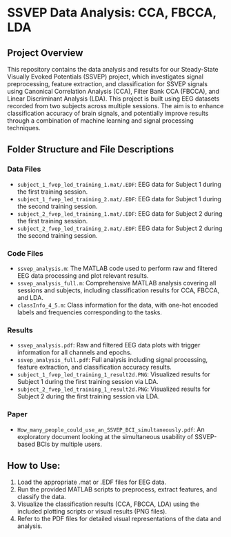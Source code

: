 # SSVEP Data Analysis: CCA, FBCCA, LDA


## Project Overview
This repository contains the data analysis and results for our Steady-State Visually Evoked Potentials (SSVEP) project, which investigates signal preprocessing, feature extraction, and classification for SSVEP signals using Canonical Correlation Analysis (CCA), Filter Bank CCA (FBCCA), and Linear Discriminant Analysis (LDA). This project is built using EEG datasets recorded from two subjects across multiple sessions. The aim is to enhance classification accuracy of brain signals, and potentially improve results through a combination of machine learning and signal processing techniques.

## Folder Structure and File Descriptions

### Data Files
- `subject_1_fvep_led_training_1.mat/.EDF`: EEG data for Subject 1 during the first training session.
- `subject_1_fvep_led_training_2.mat/.EDF`: EEG data for Subject 1 during the second training session.
- `subject_2_fvep_led_training_1.mat/.EDF`: EEG data for Subject 2 during the first training session.
- `subject_2_fvep_led_training_2.mat/.EDF`: EEG data for Subject 2 during the second training session.

### Code Files
- `ssvep_analysis.m`: The MATLAB code used to perform raw and filtered EEG data processing and plot relevant results.
- `ssvep_analysis_full.m`: Comprehensive MATLAB analysis covering all sessions and subjects, including classification results for CCA, FBCCA, and LDA.
- `classInfo_4_5.m`: Class information for the data, with one-hot encoded labels and frequencies corresponding to the tasks.

### Results
- `ssvep_analysis.pdf`: Raw and filtered EEG data plots with trigger information for all channels and epochs.
- `ssvep_analysis_full.pdf`: Full analysis including signal processing, feature extraction, and classification accuracy results.
- `subject_1_fvep_led_training_1_result2d.PNG`: Visualized results for Subject 1 during the first training session via LDA.
- `subject_2_fvep_led_training_1_result2d.PNG`: Visualized results for Subject 2 during the first training session via LDA.

### Paper
- `How_many_people_could_use_an_SSVEP_BCI_simultaneously.pdf`: An exploratory document looking at the simultaneous usability of SSVEP-based BCIs by multiple users.

## How to Use:
1. Load the appropriate .mat or .EDF files for EEG data.
2. Run the provided MATLAB scripts to preprocess, extract features, and classify the data.
3. Visualize the classification results (CCA, FBCCA, LDA) using the included plotting scripts or visual results (PNG files).
4. Refer to the PDF files for detailed visual representations of the data and analysis.
